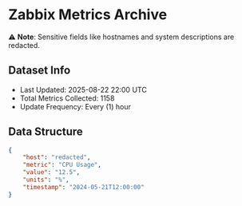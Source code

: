 # Zabbix Metrics Archive

⚠️ **Note**: Sensitive fields like hostnames and system descriptions are redacted.

## Dataset Info
- Last Updated: 2025-08-22 22:00 UTC
- Total Metrics Collected: 1158
- Update Frequency: Every (1) hour

## Data Structure
```json
{
    "host": "redacted",
    "metric": "CPU Usage",
    "value": "12.5",
    "units": "%",
    "timestamp": "2024-05-21T12:00:00"
}
```
